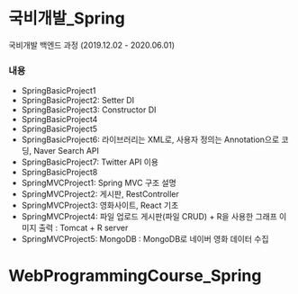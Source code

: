 # 국비개발_Spring       
국비개발 백엔드 과정 (2019.12.02 - 2020.06.01)      
    
### 내용  
 - SpringBasicProject1    
 - SpringBasicProject2: Setter DI      
 - SpringBasicProject3: Constructor DI      
 - SpringBasicProject4     
 - SpringBasicProject5     
 - SpringBasicProject6: 라이브러리는 XML로, 사용자 정의는 Annotation으로 코딩, Naver Search API   
- SpringBasicProject7: Twitter API 이용       
- SpringBasicProject8      
- SpringMVCProject1: Spring MVC 구조 설명      
- SpringMVCProject2: 게시판, RestController      
- SpringMVCProject3: 영화사이트, React 기초       
- SpringMVCProject4: 파일 업로드 게시판(파일 CRUD) + R을 사용한 그래프 이미지 출력 
  : Tomcat + R server
- SpringMVCProject5: MongoDB
  : MongoDB로 네이버 영화 데이터 수집 
       
# WebProgrammingCourse_Spring        
       